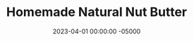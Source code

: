 ---
layout: post
title:  "Homemade Natural Nut Butter"
date:   2023-04-01 00:00:00 -05000
categories: 
- Recipes
- Sauces, etc.
permalink: /recipes/natural-peanut-butter
image: /assets/Food/Spreads, Sauces, Toppings/PB/pb-cover.jpg
ing: pb-ing
facts: pb-facts
Prep: 15
Rest: 
Cook: 
Source1: https://cookieandkate.com/homemade-almond-butter-recipe/#tasty-recipes-27865-jump-target
Source2: 
tags: 
- natural peanut butter
- homemade peanut butter
- peanut
- almond
- pistachio
- cashew
- coconut flakes
- shredded coconut
- unsweetened coconut
- sunflower seed
- pumpkin seed
- nut butter
- creamy
- crunchy
- blend
- food processor
- roast
- spread
- sandwich
- pbj
- pb&j
- peanut butter and jelly
Description: Ah the humble peanut butter. Nice natural, smooth, pourable natural peanut butter. None of that fake no-stir peanut spread stuff, this is the real deal, and is possibly the easiest thing to ever make. As long as you have a good food processor, you'll end up with the best peanut butter you've ever had. Just keep blending until it's super smooth. It might take some time, so don't give up too early! PBJ is my personal kryptonite, and I love to use <a href="apple-spread">No Sugar Added Apple Spread</a> for jelly and <a href="ww-bread">100% Whole Wheat Bread</a> for bread
Instructions: 
- You can use whatever kind of nuts you like for this recipe.  Peanuts, almonds, pistachios, cashews, you name it.  For nut free alternatives, you can also use unsweetened shredded coconut flakes, sunflower seeds, or pumpkin seeds.  The concept is exactly the same<br><br>

- If the nuts are raw, pour them onto a cookie sheet with aluminum foil. Roast for 10 minutes at 350F. If the nuts are already roasted, ignore this step<br><br>

- Add just the nuts into a food processor, and process until smooth (on high). Stop every minute to scrape down the sides<br><br>
- <center><img src="/assets/Food/Spreads, Sauces, Toppings/PB/pb-2.jpg" alt="" class="instruction-image"></center><br>

- Only when it is smooth, season with salt to taste.  You can also add any other flavorings, such as cinnamon, vanilla, or almond extract<br><br>

- Blend some more to mix it up, make sure it is very very smooth. It should be runny, almost as if it was melted. Store in a mason jar at room temperature
---